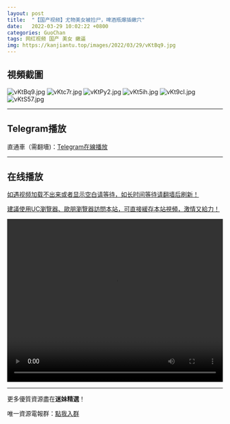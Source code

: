 ```yaml
---
layout: post
title:  "【国产视频】尤物美女被捡尸，啤酒瓶爆插嫩穴"
date:   2022-03-29 10:02:22 +0800
categories: GuoChan
tags: 网红视频 国产 美女 嫩逼
img: https://kanjiantu.top/images/2022/03/29/vKtBq9.jpg
---
```



## 視頻截圖

![vKtBq9.jpg](https://kanjiantu.top/images/2022/03/29/vKtBq9.jpg)
![vKtc7r.jpg](https://kanjiantu.top/images/2022/03/29/vKtc7r.jpg)
![vKtPy2.jpg](https://kanjiantu.top/images/2022/03/29/vKtPy2.jpg)
![vKt5ih.jpg](https://kanjiantu.top/images/2022/03/29/vKt5ih.jpg)
![vKt9cI.jpg](https://kanjiantu.top/images/2022/03/29/vKt9cI.jpg)
![vKtS57.jpg](https://kanjiantu.top/images/2022/03/29/vKtS57.jpg)

* * *
## Telegram播放

直通車（需翻墻)：[Telegram在線播放](https://t.me/mimeijingxuan/132)

* * *
## 在线播放
<u>如遇视频加载不出来或者显示空白请等待，如长时间等待请翻墙后刷新！</u>

<u>建議使用UC瀏覽器、歐朋瀏覽器訪問本站，可直接緩存本站視頻，激情又給力！</u>
<center><video src="https://cdn.publer.io/uploads/videos/62421c80db279760bbfbfb23/8beced2bf1a998fe0f041fb5c13a77da.mp4" width="100%" height="380px" controls="controls"></video></center>

* * *
更多優質資源盡在**迷妹精選**！

唯一資源電報群：[點我入群](https://t.me/mimeijingxuan)


